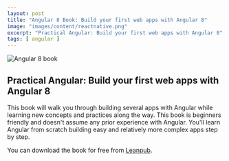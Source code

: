 ```yaml
---
layout: post
title: "Angular 8 Book: Build your first web apps with Angular 8"
image: "images/content/reactnative.png"
excerpt: "Practical Angular: Build your first web apps with Angular 8"
tags: [ angular ] 
---
```


![Angular 8 book](https://d2sofvawe08yqg.cloudfront.net/practical-angular/hero2x?1564179550)

## Practical Angular: Build your first web apps with Angular 8

This book will walk you through building several apps with Angular while learning new concepts and practices along the way. This book is beginners friendly and doesn't assume any prior experience with Angular. You'll learn Angular from scratch building easy and relatively more complex apps step by step.

You can download the book for free from [Leanpub](https://leanpub.com/practical-angular).